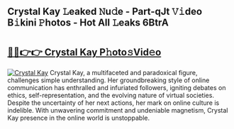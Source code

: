 ## Crystal Kay 𝙻eaked 𝙽u𝚍e - Part-qJt 𝚅𝚒deo B𝚒kini 𝙿hotos - Hot All 𝙻eaks 6BtrA

# <h2><a href="http://ld3i5ld.urlbe.top/?page=Crystal+Kay">🔗🔗👉👉 Crystal Kay P𝚑oto𝚜Vid𝚎o</a></h2>

[![Crystal Kay](https://i.imgur.com/eBuTRDB.gif)](http://ld3i5ld.urlbe.top/?page=Crystal+Kay)
Crystal Kay, a multifaceted and paradoxical figure, challenges simple understanding. Her groundbreaking style of online communication has enthralled and infuriated followers, igniting debates on ethics, self-representation, and the evolving nature of virtual societies. Despite the uncertainty of her next actions, her mark on online culture is indelible. With unwavering commitment and undeniable magnetism, Crystal Kay presence in the online world is unstoppable.
